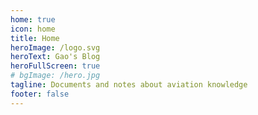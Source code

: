 ```yaml
---
home: true
icon: home
title: Home
heroImage: /logo.svg
heroText: Gao's Blog
heroFullScreen: true
# bgImage: /hero.jpg
tagline: Documents and notes about aviation knowledge
footer: false
---
```

